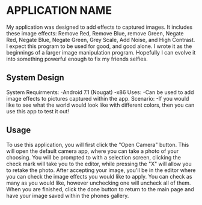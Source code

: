 # APPLICATION NAME
  My application was designed to add effects to captured images. It includes these image effects: Remove Red, Remove Blue, remove Green, Negate Red, Negate Blue, Negate Green, Grey Scale, Add Noise, and High Contrast. I expect this program to be used for good, and good alone. I wrote it as the beginnings of a larger image manipulation program. Hopefully I can evolve it into something powerful enough to fix my friends selfies. 

## System Design 
System Requirments:
  -Android 7.1 (Nougat)
  -x86
Uses:
  -Can be used to add image effects to pictures captured within the app. 
Scenario:
  -If you would like to see what the world would look like with different colors, then you can use this app to test it out!

## Usage
  To use this application, you will first click the "Open Camera" button. This will open the default camera app, where you can take a photo of your choosing. You will be prompted to with a selection screen, clicking the check mark will take you to the editor, while pressing the "X" will allow you to retake the photo. After accepting your image, you'll be in the editor where you can check the image effects you would like to apply. You can check as many as you would like, however unchecking one will uncheck all of them. When you are finished, click the done button to return to the main page and have your image saved within the phones gallery. 

